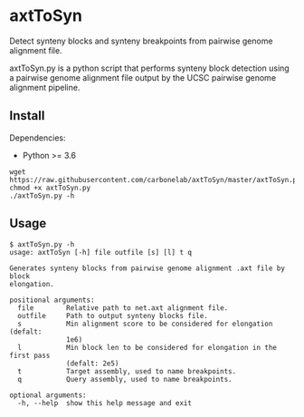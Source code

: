 # axtToSyn

Detect synteny blocks and synteny breakpoints from pairwise genome alignment file.

axtToSyn.py is a python script that performs synteny block detection using a pairwise genome alignment file output by the UCSC pairwise genome alignment pipeline. 

## Install

Dependencies: 

 - Python >= 3.6

```
wget https://raw.githubusercontent.com/carbonelab/axtToSyn/master/axtToSyn.py
chmod +x axtToSyn.py
./axtToSyn.py -h
```

## Usage

```
$ axtToSyn.py -h
usage: axtToSyn [-h] file outfile [s] [l] t q

Generates synteny blocks from pairwise genome alignment .axt file by block
elongation.

positional arguments:
  file        Relative path to net.axt alignment file.
  outfile     Path to output synteny blocks file.
  s           Min alignment score to be considered for elongation (defalt:
              1e6)
  l           Min block len to be considered for elongation in the first pass
              (defalt: 2e5)
  t           Target assembly, used to name breakpoints.
  q           Query assembly, used to name breakpoints.

optional arguments:
  -h, --help  show this help message and exit
``` 
